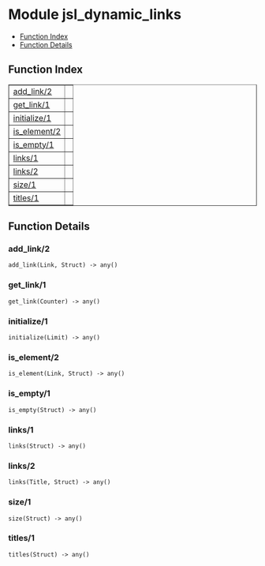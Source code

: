 

# Module jsl_dynamic_links #
* [Function Index](#index)
* [Function Details](#functions)

<a name="index"></a>

## Function Index ##


<table width="100%" border="1" cellspacing="0" cellpadding="2" summary="function index"><tr><td valign="top"><a href="#add_link-2">add_link/2</a></td><td></td></tr><tr><td valign="top"><a href="#get_link-1">get_link/1</a></td><td></td></tr><tr><td valign="top"><a href="#initialize-1">initialize/1</a></td><td></td></tr><tr><td valign="top"><a href="#is_element-2">is_element/2</a></td><td></td></tr><tr><td valign="top"><a href="#is_empty-1">is_empty/1</a></td><td></td></tr><tr><td valign="top"><a href="#links-1">links/1</a></td><td></td></tr><tr><td valign="top"><a href="#links-2">links/2</a></td><td></td></tr><tr><td valign="top"><a href="#size-1">size/1</a></td><td></td></tr><tr><td valign="top"><a href="#titles-1">titles/1</a></td><td></td></tr></table>


<a name="functions"></a>

## Function Details ##

<a name="add_link-2"></a>

### add_link/2 ###

`add_link(Link, Struct) -> any()`

<a name="get_link-1"></a>

### get_link/1 ###

`get_link(Counter) -> any()`

<a name="initialize-1"></a>

### initialize/1 ###

`initialize(Limit) -> any()`

<a name="is_element-2"></a>

### is_element/2 ###

`is_element(Link, Struct) -> any()`

<a name="is_empty-1"></a>

### is_empty/1 ###

`is_empty(Struct) -> any()`

<a name="links-1"></a>

### links/1 ###

`links(Struct) -> any()`

<a name="links-2"></a>

### links/2 ###

`links(Title, Struct) -> any()`

<a name="size-1"></a>

### size/1 ###

`size(Struct) -> any()`

<a name="titles-1"></a>

### titles/1 ###

`titles(Struct) -> any()`

